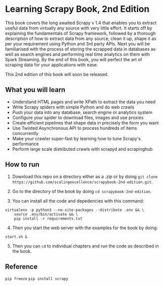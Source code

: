 # Learning Scrapy Book, 2nd Edition

This book covers the long awaited Scrapy v 1.4 that enables you to extract useful data from virtually any source with very little effort. It starts off by explaining the fundamentals of Scrapy framework, followed by a thorough description of how to extract data from any source, clean it up, shape it as per your requirement using Python and 3rd party APIs. Next you will be familiarised with the process of storing the scrapped data in databases as well as search engines and performing real time analytics on them with Spark Streaming. By the end of this book, you will perfect the art of scraping data for your applications with ease.

This 2nd edition of this book will soon be released.

## What you will learn

- Understand HTML pages and write XPath to extract the data you need
- Write Scrapy spiders with simple Python and do web crawls
- Push your data into any database, search engine or analytics system
- Configure your spider to download files, images and use proxies
- Create efficient pipelines that shape data in precisely the form you want
- Use Twisted Asynchronous API to process hundreds of items concurrently
- Make your crawler super-fast by learning how to tune Scrapy's performance
- Perform large scale distributed crawls with scrapyd and scrapinghub

## How to run

1. Download this repo on a directory either as a .zip or by doing `git clone https://github.com/scalingexcellence/scrapybook-2nd-edition.git`.

2. Go to the directory of the book by doing `cd scrapybook-2nd-edition`.

3. You can install all the code and depedencies with this command:
```
virtualenv -p python3 --no-site-packages --distribute .env && \
    source .env/bin/activate && \
    pip install -r requirements.txt
```

4. Then you start the web server with the examples for the book by doing:
```
start.sh &
```

5. Then you can `cd` to individual chapters and run the code as described in the book.

## Reference


`pip freeze`
`pip install scrapy`
 
